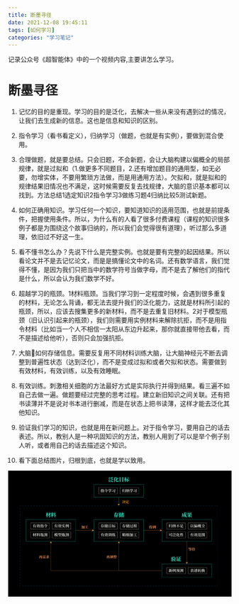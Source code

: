 ```yaml
---
title: 断墨寻径
date: 2021-12-08 19:45:11
tags: [如何学习]
categories: "学习笔记"
---
```

记录公众号《超智能体》中的一个视频内容,主要讲怎么学习。
<!--more--> 
# 断墨寻径

1. 记忆的目的是重现。学习的目的是泛化，去解决一些从来没有遇到过的情况，让我们去生成新的信息。这也是信息和知识的区别。

2. 指令学习（看书看定义），归纳学习（做题，也就是有实例），要做到混合使用。

3. 合理做题，就是要总结。只会旧题，不会新题，会让大脑构建以偏概全的局部规律，就是过拟和（1.做更多不同题目，2.还有增加题目的通用型，如无必要，勿增实体，不要用繁琐方法做，而是用通用方法）。欠拟和，就是拟和的规律结果旧情况也不满足，这时候需要反复去找规律，大脑的意识基本都可以找到。方法总结1选定知识2指令学习3做练习题4归纳比较5测试新题。

4. 如何正确用知识。学习任何一个知识，要知道知识的适用范围，也就是前提条件，把握使用条件。所以，为什么有的人看了很多付费课程（课程的知识很多例子都是为围绕这个故事归纳的，所以我们会觉得很有道理），听过那么多道理，依旧过不好这一生。

5. 看不懂书怎么办？先说下什么是完整实例。也就是要有完整的起因结果。所以看论文并不是去记忆论文，而是是搞懂论文中的名词。还有数学语言，我们觉得不懂，是因为我们只把当中的数学符号当做字母，而不是去了解他们的指代是什么，所以会认为我们数学不好。

6. 超越学习的瓶颈。1材料瓶颈。当我们学习到一定程度时候，会遇到很多重复的材料，无论怎么背诵，都无法去提升我们的泛化能力，这就是材料所引起的瓶颈，所以，应该去搜集更多的新材料，而不是去重复旧材料。2对于模型瓶颈（旧认识引起来的瓶颈），我们则需要用实例材料来解除抗拒，而不是用指令材料（比如当一个人不相信一太阳从东边升起来，那你就直接带他去看，而不是描述给他听），否则只会加强抗拒。

7. 大脑🧠如何存储信息。需要反复用不同材料训练大脑，让大脑神经元不断去调整到普遍性状态（达到泛化），而不是变成过拟和或者欠拟和状态。需要做到有效材料，有效训练，以及有效睡眠。

8. 有效训练。刺激相关细胞的方法最好方式是实际执行并得到结果。看三遍不如自己去做一遍。做题要经过完整的思考过程。建立新旧知识之间关联。还有把书读薄并不是说对书本进行删减，而是在状态上把书读薄，这样才能去泛化其他知识。

9. 验证我们学习的知识，也就是用在新问题上。对于指令学习，要用自己的话去表述。所以，教别人是一种巩固知识的方法，教别人用到了可以是举个例子别人听，或者用自己的话去描述这个知识。

10. 看下面总结图片，归根到底，也就是学以致用。

![总结](/images/superai/1.png)






